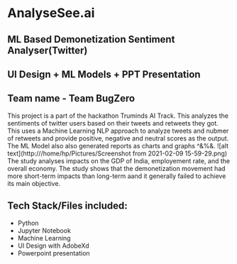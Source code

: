 # AnalyseSee.ai
## ML Based Demonetization Sentiment Analyser(Twitter)
## UI Design + ML Models + PPT Presentation 
## Team name - Team BugZero
This project is a part of the hackathon Truminds AI Track. 
This analyzes the sentiments of twitter users based on their tweets and retweets they got. This uses a Machine Learning NLP approach to analyze 
tweets and nubmer of retweets and provide positive, negative and neutral scores as the output. The ML Model also also generated reports as charts and graphs ^&%&.
![alt text](http:///home/hp/Pictures/Screenshot from 2021-02-09 15-59-29.png)
The study analyses impacts on the GDP of India, employement rate, and the overall economy. The study shows that the demonetization movement had more short-term impacts than long-term aand it 
generally failed to achieve its main objective.


## Tech Stack/Files included:
- Python
- Jupyter Notebook
- Machine Learning
- UI Design with AdobeXd
- Powerpoint presentation







